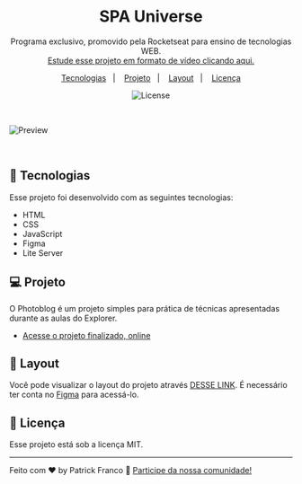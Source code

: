 <h1 align="center"> SPA Universe </h1>

<p align="center">
Programa exclusivo, promovido pela Rocketseat para ensino de tecnologias WEB. <br/>
<a href="https://www.rocketseat.com.br">Estude esse projeto em formato de vídeo clicando aqui.</a>
</p>

<p align="center">
  <a href="#-tecnologias">Tecnologias</a>&nbsp;&nbsp;&nbsp;|&nbsp;&nbsp;&nbsp;
  <a href="#-projeto">Projeto</a>&nbsp;&nbsp;&nbsp;|&nbsp;&nbsp;&nbsp;
  <a href="#-layout">Layout</a>&nbsp;&nbsp;&nbsp;|&nbsp;&nbsp;&nbsp;
  <a href="#memo-licença">Licença</a>
</p>

<p align="center">
  <img alt="License" src="https://img.shields.io/static/v1?label=license&message=MIT&color=49AA26&labelColor=000000">
</p>

<br>

![Preview](https://github.com/patrickxfranco/spauniverse/assets/52086621/fdac022c-aecc-42e0-bc57-d6aa1b4290e6)

<br>

## 🚀 Tecnologias

Esse projeto foi desenvolvido com as seguintes tecnologias:

- HTML
- CSS
- JavaScript
- Figma
- Lite Server

## 💻 Projeto

O Photoblog é um projeto simples para prática de técnicas apresentadas durante as aulas do Explorer.

- [Acesse o projeto finalizado, online](https://patrickxfranco.github.io/spauniverse/)

## 🔖 Layout

Você pode visualizar o layout do projeto através [DESSE LINK](https://www.figma.com/file/nGZfVvZ4h0FaMxNT85t1E3/%5BDesafios-Explorer%5D-SPA-Universe-(Copy)?type=design&node-id=104%3A614&mode=design&t=xaPtz4npoMZqyKvq-1). É necessário ter conta no [Figma](https://figma.com) para acessá-lo.

## :memo: Licença

Esse projeto está sob a licença MIT.

---

Feito com ♥ by Patrick Franco :wave: [Participe da nossa comunidade!](https://discord.gg/rocketseat)
